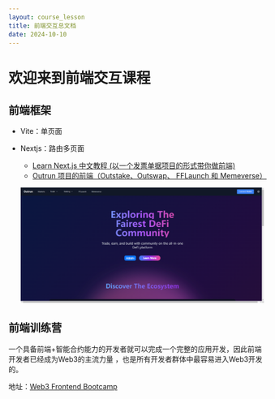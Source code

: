 ```yaml
---
layout: course_lesson
title: 前端交互总文档
date: 2024-10-10
---
```


# 欢迎来到前端交互课程

## 前端框架

- Vite：单页面

- Nextjs：路由多页面
  - [Learn Next.js 中文教程   (以一个发票单据项目的形式带你做前端)](https://qufei1993.github.io/nextjs-learn-cn)
  - [Outrun 项目的前端（Outstake、Outswap、 FFLaunch 和 Memeverse）]( https://github.com/OutrunFinance/Outrun-App)
  
  ![](./attachment/outrun项目前端截图.png)

## 前端训练营

一个具备前端+智能合约能力的开发者就可以完成一个完整的应用开发，因此前端开发者已经成为Web3的主流力量 ，也是所有开发者群体中最容易进入Web3开发的。

地址：[Web3 Frontend Bootcamp](https://github.com/openbuildxyz/Web3-Frontend-Bootcamp)
